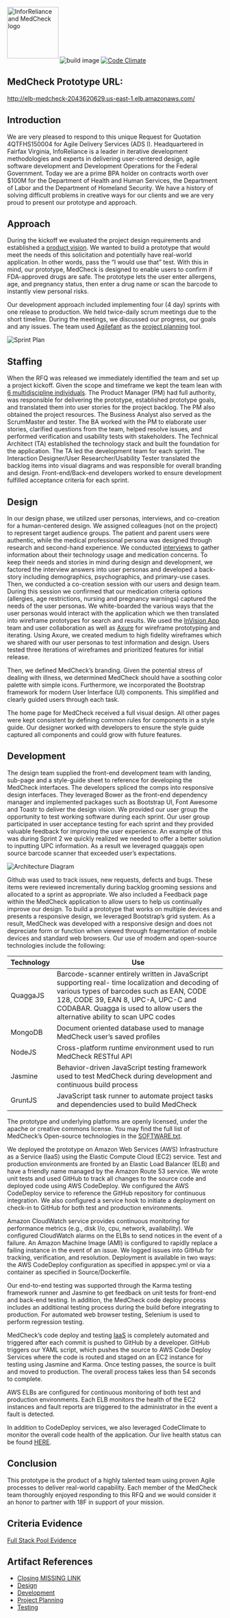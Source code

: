 <img src="https://github.com/inforeliance/MedCheck/blob/master/Artifacts/Project/IR%20MedCheck.png"
 alt="InforReliance and MedCheck logo" height="120px" title="InfoReliance MedCheck" align="left" /><BR><BR><BR><BR><BR><BR>

 ![build image](https://travis-ci.org/inforeliance/MedCheck.svg "Build status") [![Code Climate](https://codeclimate.com/github/inforeliance/MedCheck/badges/gpa.svg)](https://codeclimate.com/github/inforeliance/MedCheck)

## MedCheck Prototype URL:
http://elb-medcheck-2043620629.us-east-1.elb.amazonaws.com/

## Introduction
We are very pleased to respond to this unique Request for Quotation 4QTFHS150004 for Agile Delivery Services (ADS I). Headquartered in Fairfax Virginia, InfoReliance is a leader in iterative development methodologies and experts in delivering user-centered design, agile software development and Development Operations for the Federal Government.  Today we are a prime BPA holder on contracts worth over $100M for the Department of Health and Human Services, the Department of Labor and the Department of Homeland Security. We have a history of solving difficult problems in creative ways for our clients and we are very proud to present our prototype and approach.   

## Approach
During the kickoff we evaluated the project design requirements and established a [product vision](https://github.com/inforeliance/MedCheck/blob/master/Artifacts/Project%20Planning/Files/Product%20Vision.md). We wanted to build a prototype that would meet the needs of this solicitation and potentially have real-world application. In other words, pass the “I would use that” test. With this in mind, our prototype, MedCheck is designed to enable users to confirm if FDA-approved drugs are safe. The prototype lets the user enter allergens, age, and pregnancy status, then enter a drug name or scan the barcode to instantly view personal risks. 

Our development approach included implementing four (4 day) sprints with one release to production.  We held twice-daily scrum meetings due to the short timeline. During the meetings, we discussed our progress, our goals and any issues.  The team used [Agilefant](https://github.com/inforeliance/MedCheck/blob/master/Artifacts/Project%20Planning/Files/Agilefant%20Screenshots.md) as the [project planning](https://github.com/inforeliance/MedCheck/blob/master/Artifacts/Project%20Planning/Files/Project%20Planning.md) tool. 

![Sprint Plan](https://github.com/inforeliance/MedCheck/blob/master/Artifacts/Project%20Planning/Files/Sprint%20Schedule.png)


## Staffing
When the RFQ was released we immediately identified the team and set up a project kickoff.  Given the scope and timeframe we kept the team lean with [6 multidiscipline individuals](https://github.com/inforeliance/MedCheck/blob/master/Artifacts/Project%20Planning/Files/6%20Multidiscipline%20Individuals.pdf). The Product Manager (PM) had full authority, was responsible for delivering the prototype, established prototype goals, and translated them into user stories for the project backlog. The PM also obtained the project resources. The Business Analyst also served as the ScrumMaster and tester.  The BA worked with the PM to elaborate user stories, clarified questions from the team, helped resolve issues, and performed verification and usability tests with stakeholders. The Technical Architect (TA) established the technology stack and built the foundation for the application. The TA led the development team for each sprint. The Interaction Designer/User Researcher/Usability Tester translated the backlog items into visual diagrams and was responsible for overall branding and design. Front-end/Back-end developers worked to ensure development fulfilled acceptance criteria for each sprint.

## Design
In our design phase, we utilized user personas, interviews, and co-creation for a human-centered design. We assigned colleagues (not on the project) to represent target audience groups. The patient and parent users were authentic, while the medical professional persona was designed through research and second-hand experience. We conducted [interviews](https://github.com/inforeliance/MedCheck/blob/master/Artifacts/Design/Design.md#interviews) to gather information about their technology usage and medication concerns. To keep their needs and stories in mind during design and development, we factored the interview answers into user personas and developed a back-story including demographics, psychographics, and primary-use cases. Then, we conducted a co-creation session with our users and design team. During this session we confirmed that our medication criteria options (allergies, age restrictions, nursing and pregnancy warnings) captured the needs of the user personas. We white-boarded the various ways that the user personas would interact with the application which we then translated into wireframe prototypes for search and results. We used the [InVision App](https://github.com/inforeliance/MedCheck/blob/master/Artifacts/Design/Design.md#invision-tool) team and user collaboration as well as [Axure](https://github.com/inforeliance/MedCheck/blob/master/Artifacts/Design/Design.md#axure-wire-frames) for wireframe prototyping and iterating. Using Axure, we created medium to high fidelity wireframes which we shared with our user personas to test information and design. Users tested three iterations of wireframes and prioritized features for initial release. 

Then, we defined MedCheck’s branding. Given the potential stress of dealing with illness, we determined MedCheck should have a soothing color palette with simple icons. Furthermore, we incorporated the Bootstrap framework for modern User Interface (UI) components. This simplified and clearly guided users through each task. 

The home page for MedCheck received a full visual design. All other pages were kept consistent by defining common rules for components in a style guide. Our designer worked with developers to ensure the style guide captured all components and could grow with future features.



## Development
The design team supplied the front-end development team with landing, sub-page and a style-guide sheet to reference for developing the MedCheck interfaces.  The developers spliced the comps into responsive design interfaces.  They leveraged Bower as the front-end dependency manager and implemented packages such as Bootstrap UI, Font Awesome and Toastr to deliver the design vision.  We provided our user group the opportunity to test working software during each sprint. Our user group participated in user acceptance testing for each sprint and they provided valuable feedback for improving the user experience. An example of this was during Sprint 2 we quickly realized we needed to offer a better solution to inputting UPC information. As a result we leveraged quaggajs open source barcode scanner that exceeded user’s expectations.  


![Architecture Diagram](https://github.com/inforeliance/MedCheck/blob/master/Artifacts/Development/Files/ArchitecturalDiagram.png)

Github was used to track issues, new requests, defects and bugs.  These items  were reviewed incrementally during backlog grooming sessions and allocated to a sprint as appropriate. We also included a Feedback page within the MedCheck application to allow users to help us continually improve our design. 
To build a prototype that works on multiple devices and presents a responsive design, we leveraged Bootstrap’s grid system. As a result, MedCheck was developed with a responsive design and does not depreciate form or function when viewed through fragmentation of mobile devices and standard web browsers. Our use of modern and open-source technologies include the following: 


Technology | Use 
--- | --- 
QuaggaJS | Barcode-scanner entirely written in JavaScript supporting real- time localization and decoding of various types of barcodes such as EAN, CODE 128, CODE 39, EAN 8, UPC-A, UPC-C and CODABAR.  Quagga is used to allow users the alternative ability to scan UPC codes 
MongoDB | Document oriented database used to manage MedCheck user’s saved profiles
NodeJS | Cross-platform runtime environment used to run MedCheck RESTful API
Jasmine | Behavior-driven JavaScript testing framework used to test MedCheck during development and continuous build process 
GruntJS | JavaScript task runner to automate project tasks and dependencies used to build MedCheck

The prototype and underlying platforms are openly licensed, under the apache or creative commons license. You may find the full list of MedCheck’s Open-source technologies in the [SOFTWARE.txt](https://github.com/inforeliance/MedCheck/blob/master/SOFTWARE.txt).

We deployed the prototype on Amazon Web Services (AWS) Infrastructure as a Service (IaaS) using the Elastic Compute Cloud (EC2) service. Test and production environments are fronted by an Elastic Load Balancer (ELB) and have a friendly name managed by the Amazon Route 53 service. We wrote unit tests and used GitHub to track all changes to the source code and deployed code using AWS CodeDeploy. We configured the AWS CodeDeploy service to reference the GitHub repository for continuous integration. We also configured a service hook to initiate a deployment on check-in to GitHub for both test and production environments.

Amazon CloudWatch service provides continuous monitoring for performance metrics (e.g., disk I/o, cpu, network, availability). We configured CloudWatch alarms on the ELBs to send notices in the event of a failure. An Amazon Machine Image (AMI) is configured to rapidly replace a failing instance in the event of an issue. We logged issues into GitHub for tracking, verification, and resolution. Deployment is available in two ways: the AWS CodeDeploy configuration as specified in appspec.yml or via a container as specified in Source/Dockerfile. 

Our end-to-end testing was supported through the Karma testing framework runner and Jasmine to get feedback on unit tests for front-end and back-end testing.  In addition, the MedCheck code deploy process includes an additional testing process during the build before integrating to production.  For automated web browser testing, Selenium is used to perform regression testing. 

MedCheck’s code deploy and testing [IaaS](https://github.com/inforeliance/MedCheck/blob/master/Artifacts/Development/Files/IaaSplanWhiteboard.jpg) is completely automated and triggered after each commit is pushed to GitHub by a developer. GitHub triggers our YAML script, which pushes the source to AWS Code Deploy Services where the code is routed and staged on an EC2 instance for testing using Jasmine and Karma.  Once testing passes, the source is built and moved to production.  The overall process takes less than 54 seconds to complete.  

AWS ELBs are configured for continuous monitoring of both test and production environments. Each ELB monitors the health of the EC2 instances and fault reports are triggered to the administrator in the event a fault is detected.

In addition to CodeDeploy services, we also leveraged CodeClimate to monitor the overall code health of the application.  Our live health status can be found [HERE](https://github.com/inforeliance/MedCheck/blob/master/Artifacts/Development/Development.md#continuous-monitoring).


## Conclusion
This prototype is the product of a highly talented team using proven Agile processes to deliver real-world capability. Each member of the MedCheck team thoroughly enjoyed responding to this RFQ and we would consider it an honor to partner with 18F in support of your mission. 

## Criteria Evidence

[Full Stack Pool Evidence](https://github.com/inforeliance/MedCheck/blob/master/Artifacts/CriteriaEvidence.md)

## Artifact References

- [Closing MISSING LINK](https://github.com/inforeliance/MedCheck/blob/master/Artifacts/Closing/)
- [Design](https://github.com/inforeliance/MedCheck/blob/master/Artifacts/Design/Design.md)
- [Development](https://github.com/inforeliance/MedCheck/blob/master/Artifacts/Development/Development.md)
- [Project Planning](https://github.com/inforeliance/MedCheck/blob/master/Artifacts/Project%20Planning/ProjectPlanning.md)
- [Testing](https://github.com/inforeliance/MedCheck/blob/master/Artifacts/Testing/Testing.md)



